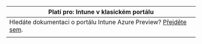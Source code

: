 |Platí pro: Intune v klasickém portálu |
|--|
|Hledáte dokumentaci o portálu Intune Azure Preview? [Přejděte sem](https://docs.microsoft.com/intune-azure/introduction/what-is-microsoft-intune).|
| |


<!--HONumber=Jan17_HO2-->


